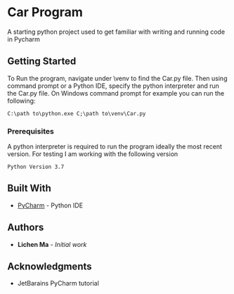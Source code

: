 # Car Program

A starting python project used to get familiar with writing and running code in Pycharm


## Getting Started

To Run the program, navigate under \venv to find the Car.py file. Then using command prompt or a Python IDE, specify the python interpreter and run the Car.py file. 
On Windows command prompt for example you can run the following: 

```
C:\path to\python.exe C;\path to\venv\Car.py
```


### Prerequisites

A python interpreter is required to run the program ideally the most recent version. For testing I am working with the following version

```
Python Version 3.7
```


## Built With

* [PyCharm](https://www.jetbrains.com/pycharm/) - Python IDE 



## Authors

* **Lichen Ma** - *Initial work* 



## Acknowledgments

* JetBarains PyCharm tutorial
